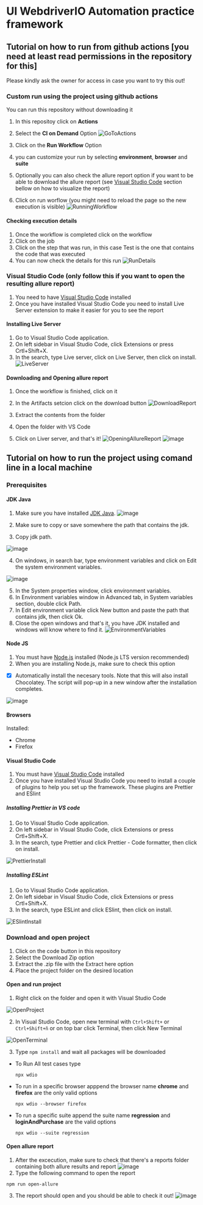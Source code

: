 # UI WebdriverIO Automation practice framework

## Tutorial on how to run from github actions [you need at least read permissions in the repository for this]
Please kindly ask the owner for access in case you want to try this out!
### Custom run using the project using github actions

You can run this repository without downloading it 

1. In this repositoy click on **Actions**
2. Select the **CI on Demand** Option
![GoToActions](https://github.com/user-attachments/assets/34569ec8-223c-4329-863e-e2922dcfb8d6)

3. Click on the **Run Workflow** Option  
4. you can customize your run by selecting **environment**, **browser** and **suite**
5. Optionally you can also check the allure report option if you want to be able to download the allure report (see [Visual Studio Code](https://github.com/Lighting-Sun/wdio-framework/edit/main/README.md#visual-studio-code-only-follow-this-if-you-want-to-open-the-resulting-allure-report) section bellow on how to visualize the report)
6. Click on run worflow (you might need to reload the page so the new execution is visible)
![RunningWorkflow](https://github.com/user-attachments/assets/ff199856-d8e1-4e89-a013-664de3fe9afb)


#### Checking execution details

1. Once the workflow is completed click on the workflow
2. Click on the job
3. Click on the step that was run, in this case Test is the one that contains the code that was executed
4. You can now check the details for this run
![RunDetails](https://github.com/user-attachments/assets/65f4e253-ee01-47dd-b767-2ac53301975e)


### Visual Studio Code (only follow this if you want to open the resulting allure report)

1. You need to have [Visual Studio Code](https://code.visualstudio.com/) installed
2. Once you have installed Visual Studio Code you need to install Live Server extension to make it easier for you to see the report


#### Installing Live Server

1. Go to Visual Studio Code application.
2. On left sidebar in Visual Studio Code, click Extensions or press Crtl+Shift+X.
3. In the search, type Live server, click on Live Server, then click on install.
![LiveServer](https://github.com/user-attachments/assets/cdce0abf-43b0-428f-9b04-0bc7f3deabca)

#### Downloading and Opening allure report

1. Once the workflow is finished, click on it
2. In the Artifacts setcion click on the download button
![DownloadReport](https://github.com/user-attachments/assets/f2f1cb84-0dcf-468f-b716-0ecf78f335a4)

3. Extract the contents from the folder
4. Open the folder with VS Code
5. Click on Liver server, and that's it!
![OpeningAllureReport](https://github.com/user-attachments/assets/25ec2b21-1709-4138-8c75-fa726d828200)
![image](https://github.com/user-attachments/assets/bcd7da2a-2fe9-4d6b-82dc-9f7d08bf0ace)


## Tutorial on how to run the project using comand line in a local machine
### Prerequisites
#### JDK Java
1. Make sure you have installed [JDK Java](https://www.oracle.com/java/technologies/downloads/).
![image](https://github.com/user-attachments/assets/a5a1c27a-6161-460b-8458-5040979a59f6)

3. Make sure to copy or save somewhere the path that contains the jdk.
4. Copy jdk path.

![image](https://github.com/user-attachments/assets/b7ee31aa-f033-44cf-a425-0446bcf088e3)

4. On windows, in search bar, type environment variables and click on Edit the system environment variables.

![image](https://github.com/user-attachments/assets/9c6eed74-465f-41b6-a2a2-56c01827169c)

5. In the System properties window, click environment variables.
6. In Environment variables window in Advanced tab, in System variables section, double click Path.
7. In Edit environment variable click New button and paste the path that contains jdk, then click Ok.
8. Close the open windows and that's it, you have JDK installed and windows will know where to find it.
![EnvironmentVariables](https://github.com/user-attachments/assets/253efece-ba39-455a-b139-0d37e2eadbf9)

#### Node JS

1. You must have [Node.js](https://nodejs.org/en) installed (Node.js LTS version recommended)
2. When you are installing Node.js, make sure to check this option
- [x] Automatically install the necesary tools. Note that this will also install Chocolatey. The script will pop-up in a new window after the installation completes.

![image](https://github.com/user-attachments/assets/f70fa198-bba2-4069-8921-805e9b3d528d)

#### Browsers

Installed:
* Chrome
* Firefox

#### Visual Studio Code
1. You must have [Visual Studio Code](https://code.visualstudio.com/) installed
2. Once you have installed Visual Studio Code you need to install a couple of plugins to help you set up the framework.
These plugins are Prettier and ESlint

##### Installing Prettier in VS code
1. Go to Visual Studio Code application.
2. On left sidebar in Visual Studio Code, click Extensions or press Crtl+Shift+X.
3. In the search, type Prettier and click Prettier - Code formatter, then click on install.

![PrettierInstall](https://github.com/user-attachments/assets/51619747-09d0-4925-84a0-4a73e5aa1ca0)

##### Installing ESLint
1. Go to Visual Studio Code application.
2. On left sidebar in Visual Studio Code, click Extensions or press Crtl+Shift+X.
3. In the search, type ESLint and click ESlint, then click on install.

![ESlintInstall](https://github.com/user-attachments/assets/dc64d1c8-b275-4366-ae3a-2df2c32bc05c)

### Download and open project

1. Click on the code button in this repository
2. Select the Download Zip option
3. Extract the .zip file with the Extract here option
4. Place the project folder on the desired location

#### Open and run project

1. Right click on the folder and open it with Visual Studio Code

![OpenProject](https://github.com/user-attachments/assets/c12cbda0-4f60-42c8-b608-55b0576d921c)

2. In Visual Studio Code, open new terminal with `Ctrl+Shift+` or `Ctrl+Shift+ñ` or on top bar click Terminal, then click New Terminal

![OpenTerminal](https://github.com/user-attachments/assets/89bb47e9-636e-4004-82d9-ce3ba86cf81e)

3. Type `npm install` and wait all packages will be downloaded

* To Run All test cases type
  ```
  npx wdio
  ```
* To run in a specific browser apppend the browser name **chrome** and **firefox** are the only valid options
  ```
  npx wdio --browser firefox
  ```
* To run a specific suite append the suite name **regression** and **loginAndPurchase** are the valid options
  ```
  npx wdio --suite regression
  ```

#### Open allure report

1. After the excecution, make sure to check that there's a reports folder containing both allure results and report
![image](https://github.com/user-attachments/assets/982cd954-e0ba-45c1-b449-3b3580602f16)
2. Type the following command to open the report
  ```
  npm run open-allure 
  ```
3. The report should open and you should be able to check it out!
![image](https://github.com/user-attachments/assets/4c432e46-62de-4d6a-8790-51cd799217c9)
